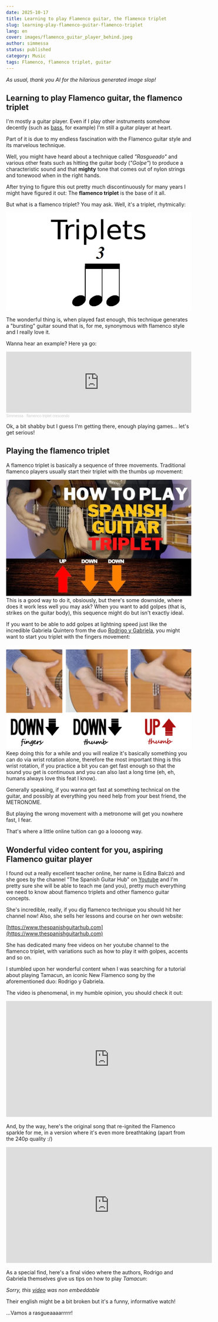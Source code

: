 ```yaml
---
date: 2025-10-17
title: Learning to play Flamenco guitar, the flamenco triplet
slug: learning-play-flamenco-guitar-flamenco-triplet
lang: en
cover: images/flamenco_guitar_player_behind.jpeg
author: simmessa
status: published
category: Music
tags: Flamenco, flamenco triplet, guitar
---
```


*As usual, thank you AI for the hilarious generated image slop!*

## Learning to play Flamenco guitar, the flamenco triplet

I'm mostly a guitar player. Even if I play other instruments somehow decently (such as [bass](/2025/09/en/artec-poa4-pro-tone-precision-bass-27-euros/), for example) I'm still a guitar player at heart.

Part of it is due to my endless fascination with the Flamenco guitar style and its marvelous technique.

Well, you might have heard about a technique called _"Rasgueado"_ and various other feats such as hitting the guitar body (_"Golpe"_) to produce a characteristic sound and that **mighty** tone that comes out of nylon strings and tonewood when in the right hands.

After trying to figure this out pretty much discontinuously for many years I might have figured it out: The **flamenco triplet** is the base of it all.

But what is a flamenco triplet? You may ask.
Well, it's a triplet, rhytmically:

![music notation for a triplet](/images/triplet_notation.png)

The wonderful thing is, when played fast enough, this technique generates a "bursting" guitar sound that is, for me, synonymous with flamenco style and I really love it.

Wanna hear an example? Here ya go:

<iframe width="100%" height="166" scrolling="no" frameborder="no" allow="autoplay" src="https://w.soundcloud.com/player/?url=https%3A//api.soundcloud.com/tracks/soundcloud%253Atracks%253A2192332175&color=%23ff5500&auto_play=false&hide_related=false&show_comments=true&show_user=true&show_reposts=false&show_teaser=true"></iframe><div style="font-size: 10px; color: #cccccc;line-break: anywhere;word-break: normal;overflow: hidden;white-space: nowrap;text-overflow: ellipsis; font-family: Interstate,Lucida Grande,Lucida Sans Unicode,Lucida Sans,Garuda,Verdana,Tahoma,sans-serif;font-weight: 100;"><a href="https://soundcloud.com/simmessa" title="Simmessa" target="_blank" style="color: #cccccc; text-decoration: none;">Simmessa</a> · <a href="https://soundcloud.com/simmessa/flamenco-triplet-crescendo" title="flamenco triplet crescendo" target="_blank" style="color: #cccccc; text-decoration: none;">flamenco triplet crescendo</a></div>

Ok, a bit shabby but I guess I'm getting there, enough playing games... let's get serious!

## Playing the flamenco triplet

A flamenco triplet is basically a sequence of three movements. Traditional flamenco players usually start their triplet with the thumbs up movement:

![The flamenco triplet when played UP DOWN DOWN](/images/flamenco_triplet_udd.png)
This is a good way to do it, obsiously, but there's some downside, where does it work less well you may ask? When you want to add golpes (that is, strikes on the guitar body), this sequence might do but isn't exactly ideal.

If you want to be able to add golpes at lightning speed just like the incredible Gabriela Quintero from the duo [Rodrigo y Gabriela](https://www.rodgab.com/), you might want to start you triplet with the fingers movement:

![The flamenco triplet when played DOWN DOWN UP](/images/flamenco_triplet_ddu.jpg)
Keep doing this for a while and you will realize it's basically something you can do via wrist rotation alone, therefore the most important thing is this wrist rotation, if you practice a bit you can get fast enough so that the sound you get is continuous and you can also last a long time (eh, eh, humans always love this feat I know).

Generally speaking, if you wanna get fast at something technical on the guitar, and possibly at everything you need help from your best friend, the METRONOME.

But playing the wrong movement with a metronome will get you nowhere fast, I fear.

That's where a little online tuition can go a loooong way.

## Wonderful video content for you, aspiring Flamenco guitar player

I found out a really excellent teacher online, her name is Edina Balczó and she goes by the channel "The Spanish Guitar Hub" on [Youtube](https://www.youtube.com/@TheSpanishGuitarHub) and I'm pretty sure she will be able to teach me (and you), pretty much everything we need to know about flamenco triplets and other flamenco guitar concepts.

She's incredible, really, if you dig flamenco technique you should hit her channel now!
Also, she sells her lessons and course on her own website:

[https://www.thespanishguitarhub.com](https://www.thespanishguitarhub.com)

She has dedicated many free videos on her youtube channel to the flamenco triplet, with variations such as how to play it with golpes, accents and so on.

I stumbled upon her wonderful content when I was searching for a tutorial about playing Tamacun, an iconic New Flamenco song by the aforementioned duo: Rodrigo y Gabriela.

The video is phenomenal, in my humble opinion, you should check it out:

<iframe width="560" height="315" src="https://www.youtube.com/embed/z1dtpqydo3I?si=jsYAdTLmMNIqmZDy" title="YouTube video player" frameborder="0" allow="accelerometer; autoplay; clipboard-write; encrypted-media; gyroscope; picture-in-picture; web-share" referrerpolicy="strict-origin-when-cross-origin" allowfullscreen></iframe>

And, by the way, here's the original song that re-ignited the Flamenco sparkle for me, in a version where it's even more breathtaking (apart from the 240p quality :/)

<iframe width="560" height="315" src="https://www.youtube.com/embed/SZbFLHlB8o4?si=QHNyPZ2gbJAaPwMe" title="YouTube video player" frameborder="0" allow="accelerometer; autoplay; clipboard-write; encrypted-media; gyroscope; picture-in-picture; web-share" referrerpolicy="strict-origin-when-cross-origin" allowfullscreen></iframe>

As a special find, here's a final video where the authors, Rodrigo and Gabriela themselves give us tips on how to play *Tamacun*:

_Sorry, this [video](https://www.youtube.com/embed/6vUicl7N4LE) was non embeddable_

Their english might be a bit broken but it's a funny, informative watch!

...Vamos a rasgueaaaarrrrr!